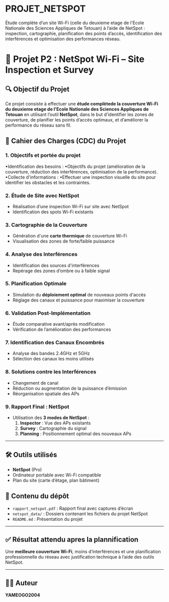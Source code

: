 # PROJET_NETSPOT
Étude complète d’un site Wi-Fi (celle du deuxieme etage de l'Ecole Nationale des Sciences Appliques de Tetouan) à l’aide de NetSpot : inspection, cartographie, planification des points d’accès, identification des interférences et optimisation des performances réseau.

# 📡 Projet P2 : NetSpot Wi-Fi – Site Inspection et Survey

## 🔍 Objectif du Projet
Ce projet consiste à effectuer une **étude complètede la couverture Wi-Fi du deuxieme etage de l'Ecole Nationale des Sciences Appliques de Tetouan** en utilisant l’outil **NetSpot**, dans le but d’identifier les zones de couverture, de planifier les points d’accès optimaux, et d’améliorer la performance du réseau sans fil.


## 📌 Cahier des Charges (CDC) du Projet

### 1. Objectifs et portée du projet
•Identification des besoins :
•Objectifs du projet (amélioration de la couverture, réduction des interférences, optimisation de la performance).
•Collecte d'informations :
•Effectuer une inspection visuelle du site pour identifier les obstacles et les contraintes.

### 2. Étude de Site avec NetSpot
- Réalisation d’une inspection Wi-Fi sur site avec NetSpot
- Identification des spots Wi-Fi existants

### 3. Cartographie de la Couverture
- Génération d'une **carte thermique** de couverture Wi-Fi
- Visualisation des zones de forte/faible puissance

### 4. Analyse des Interférences
- Identification des sources d'interférences
- Repérage des zones d’ombre ou à faible signal

### 5. Planification Optimale
- Simulation du **déploiement optimal** de nouveaux points d'accès
- Réglage des canaux et puissance pour maximiser la couverture

### 6. Validation Post-Implémentation
- Étude comparative avant/après modification
- Vérification de l’amélioration des performances

### 7. Identification des Canaux Encombrés
- Analyse des bandes 2.4GHz et 5GHz
- Sélection des canaux les moins utilisés

### 8. Solutions contre les Interférences
- Changement de canal
- Réduction ou augmentation de la puissance d’émission
- Réorganisation spatiale des APs

### 9. Rapport Final : NetSpot
- Utilisation des **3 modes de NetSpot** :
  1. **Inspector** : Vue des APs existants
  2. **Survey** : Cartographie du signal
  3. **Planning** : Positionnement optimal des nouveaux APs
     
---

## 🛠 Outils utilisés
- **NetSpot** (Pro)
- Ordinateur portable avec Wi-Fi compatible
- Plan du site (carte d’étage, plan bâtiment)

## 📂 Contenu du dépôt
- `rapport_netspot.pdf` : Rapport final avec captures d’écran
- `netspot_data/` : Dossiers contenant les fichiers du projet NetSpot
- `README.md` : Présentation du projet

---

## ✅ Résultat attendu apres la plannification
Une **meilleure couverture Wi-Fi**, moins d’interférences et une planification professionnelle du réseau avec justification technique à l’aide des outils NetSpot.

---

## 👨‍🏫 Auteur
**YAMEOGO2004**
